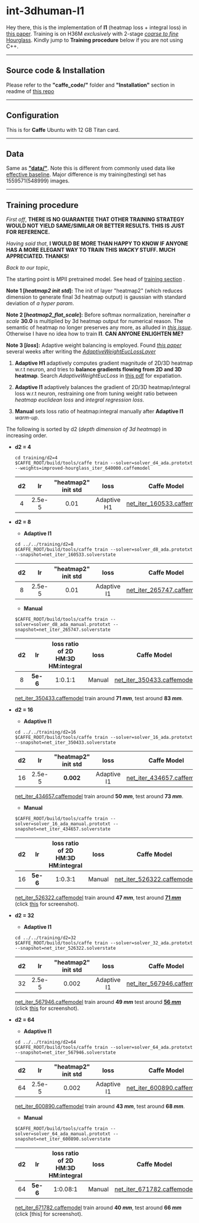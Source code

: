 # int-3dhuman-I1
Hey there, this is the implementation of **I1** (heatmap loss + integral loss) in [this paper](https://arxiv.org/pdf/1711.08229.pdf). Training is on H36M *exclusively* with 2-stage [*coarse to fine*](https://arxiv.org/pdf/1611.07828.pdf) [Hourglass](https://arxiv.org/pdf/1603.06937.pdf). Kindly jump to **Training procedure** below if you are not using C++.

----
## Source code & Installation
Please refer to the **"caffe_code/"** folder and **"Installation"** section in readme of [this repo](https://github.com/strawberryfg/c2f-3dhm-human-caffe)

----
## Configuration
This is for **Caffe** Ubuntu with 12 GB Titan card.

----
## Data
Same as [**"data/"**](https://github.com/strawberryfg/c2f-3dhm-human-caffe/tree/master/data). Note this is different from commonly used data like [effective baseline](https://github.com/una-dinosauria/3d-pose-baseline). Major difference is my training(testing) set has 1559571(548999) images. 	

---
## Training procedure
*First off*, **THERE IS NO GUARANTEE THAT OTHER TRAINING STRATEGY WOULD NOT YIELD SAME/SIMILAR OR BETTER RESULTS. THIS IS JUST FOR REFERENCE.**

*Having said that*, **I WOULD BE MORE THAN HAPPY TO KNOW IF ANYONE HAS A MORE ELEGANT WAY TO TRAIN THIS *WACKY* STUFF. MUCH APPRECIATED. THANKS!** 

*Back to our topic*,

The starting point is MPII pretrained model. See head of [training section](https://github.com/strawberryfg/c2f-3dhm-human-caffe) .

**Note 1 [*heatmap2 init std*]:** The init of layer "heatmap2" (which reduces dimension to generate final 3d heatmap output) is gaussian with standard deviation of *a hyper param*.

**Note 2 [*heatmap2_flat_scale*]:** Before softmax normalization, hereinafter *a scale* **30.0** is multiplied by 3d heatmap output for numerical reason. The semantic of heatmap no longer preserves any more, as alluded in [*this issue*](https://github.com/JimmySuen/integral-human-pose/issues/8).
Otherwise I have no idea how to train **I1**. **CAN ANYONE ENLIGHTEN ME?**

**Note 3 [*loss*]:** Adaptive weight balancing is employed. Found [*this paper*](https://arxiv.org/pdf/1707.04822.pdf) several weeks after writing the [*AdaptiveWeightEucLossLayer*](https://github.com/strawberryfg/c2f-3dhm-human-caffe/blob/master/caffe_code/src/caffe/layers/Operations/adaptive_weight_euc_loss_layer.cpp)

1. **Adaptive H1** adaptively computes gradient magnitude of 2D/3D heatmap w.r.t neuron, and tries to **balance gradients flowing from 2D and 3D heatmap**. Search *AdaptiveWeightEucLoss* in [this pdf](https://github.com/strawberryfg/c2f-3dhm-human-caffe/blob/master/caffe_code/code.pdf) for expatiation.

2. **Adaptive I1** adaptively balances the gradient of 2D/3D heatmap/integral loss w.r.t neuron, restraining one from tuning weight ratio between *heatmap euclidean loss* and *integral regression loss*.

3. **Manual** sets loss ratio of heatmap:integral manually after **Adaptive I1** *warm-up*.

The following is sorted by d2 (*depth dimension of 3d heatmap*) in increasing order.

  
- **d2 = 4**
  ```
  cd training/d2=4
  $CAFFE_ROOT/build/tools/caffe train --solver=solver_d4_ada.prototxt --weights=improved-hourglass_iter_640000.caffemodel
  ```
  | d2 | lr   |  "heatmap2" init std  | loss | Caffe Model  | Solver State |
  |:-:|:-:|:-:|:-:|:-:|:-:|
  | 4     | 2.5e-5 | 0.01   | Adaptive H1 | [net_iter_160533.caffemodel](https://drive.google.com/open?id=1LLTM2Ak4AHbdiZQZrsGhyXucDQOO313k) | [net_iter_160533.solverstate](https://drive.google.com/open?id=1Pyfocolp4gGg58ls-o6y30x9wX5Fembx) |
  
- **d2 = 8**
  - **Adaptive I1**
  ```
  cd ../../training/d2=8
  $CAFFE_ROOT/build/tools/caffe train --solver=solver_d8_ada.prototxt --snapshot=net_iter_160533.solverstate
  ```
  
  | d2 | lr   |  "heatmap2" init std  | loss | Caffe Model  | Solver State |
  |:-:|:-:|:-:|:-:|:-:|:-:|
  | 8     | 2.5e-5 | 0.01   | Adaptive I1 | [net_iter_265747.caffemodel](https://drive.google.com/open?id=1kTNmfoXtIVAmYJXRAGtzRBK6MFB-EPg9) | [net_iter_265747.solverstate](https://drive.google.com/open?id=1koqQ8SrOclTbEcNXQeCaqsc7gv79rl8d)|
  
  - **Manual**
  ```
  $CAFFE_ROOT/build/tools/caffe train --solver=solver_d8_ada_manual.prototxt --snapshot=net_iter_265747.solverstate
  ```
  | d2 | lr   |  loss ratio of 2D HM:3D HM:integral   | loss | Caffe Model  | Solver State |
  |:-:|:-:|:-:|:-:|:-:|:-:|
  | 8     | **5e-6** | 1:0.1:1   | Manual | [net_iter_350433.caffemodel](https://drive.google.com/open?id=1WQTbk1gCHOqK1FsnTVw9I7k687QqQr7A)| [net_iter_350433.solverstate](https://drive.google.com/open?id=1YpPs6Fx08KGbzpLUbopOQ3puho5im33M)|
  
  [net_iter_350433.caffemodel](https://drive.google.com/open?id=1WQTbk1gCHOqK1FsnTVw9I7k687QqQr7A) train around **71 *mm***, test around **83 *mm***.
- **d2 = 16**
  - **Adaptive I1**
  ```
  cd ../../training/d2=16
  $CAFFE_ROOT/build/tools/caffe train --solver=solver_16_ada.prototxt --snapshot=net_iter_350433.solverstate
  ```
  | d2 | lr   |  "heatmap2" init std   | loss | Caffe Model  | Solver State |
  |:-:|:-:|:-:|:-:|:-:|:-:|
  | 16     | 2.5e-5 | **0.002**   | Adaptive I1 | [net_iter_434657.caffemodel](https://drive.google.com/open?id=1qBbSrbkzlK9neE7DmaZDVwFkprr0u3p7)| [net_iter_434657.solverstate](https://drive.google.com/open?id=1JwHjhVwt3ivumKunTagSqkHx5pJb0LoO)|
  
  [net_iter_434657.caffemodel](https://drive.google.com/open?id=1qBbSrbkzlK9neE7DmaZDVwFkprr0u3p7) train around **50 *mm***, test around **73 *mm***.
  
  - **Manual** 
  ```
  $CAFFE_ROOT/build/tools/caffe train --solver=solver_16_ada_manual.prototxt --snapshot=net_iter_434657.solverstate
  ```
  | d2 | lr   |  loss ratio of 2D HM:3D HM:integral   | loss | Caffe Model  | Solver State |
  |:-:|:-:|:-:|:-:|:-:|:-:|
  | 16     | **5e-6** | 1:0.3:1   | Manual | [net_iter_526322.caffemodel](https://drive.google.com/open?id=1RoIHw9KGQglohC7wGPSOAkwwB-veWjY1) | [net_iter_526322.solverstate](https://drive.google.com/open?id=1MkLjLGUmELZ8nFywI2R7PnHoF8cYkfL2)|
 
  [net_iter_526322.caffemodel](https://drive.google.com/open?id=1RoIHw9KGQglohC7wGPSOAkwwB-veWjY1) train around **47 *mm***, test around [**71 *mm***](https://github.com/strawberryfg/int-3dhuman-I1/blob/master/figs/test_d16_full.png) (click [this](https://github.com/strawberryfg/int-3dhuman-I1/blob/master/figs/test_d16_full.png) for screenshot).
  
- **d2 = 32**
  - **Adaptive I1** 
  ```
  cd ../../training/d2=32
  $CAFFE_ROOT/build/tools/caffe train --solver=solver_32_ada.prototxt --snapshot=net_iter_526322.solverstate
  ```
  | d2 | lr   |  "heatmap2" init std   | loss | Caffe Model  | Solver State |
  |:-:|:-:|:-:|:-:|:-:|:-:|
  | 32     | 2.5e-5 | 0.002   | Adaptive I1 | [net_iter_567946.caffemodel](https://drive.google.com/open?id=1M4yQT-C4cu2MmylRKewP1ussQ_AKGw-n) | [net_iter_567946.solverstate](https://drive.google.com/open?id=1AFXPO7SondbiUYbbJZ5cBBu10vuJIQuS) |
  
  [net_iter_567946.caffemodel](https://drive.google.com/open?id=1M4yQT-C4cu2MmylRKewP1ussQ_AKGw-n) train around **49 *mm*** test around [**56 *mm***](https://github.com/strawberryfg/int-3dhuman-I1/blob/master/figs/test_d32_full.png) (click [this](https://github.com/strawberryfg/int-3dhuman-I1/blob/master/figs/test_d32_full.png) for screenshot).

- **d2 = 64**
  - **Adaptive I1**
  ```
  cd ../../training/d2=64
  $CAFFE_ROOT/build/tools/caffe train --solver=solver_64_ada.prototxt --snapshot=net_iter_567946.solverstate
  ```
  | d2 | lr   |  "heatmap2" init std   | loss | Caffe Model  | Solver State |
  |:-:|:-:|:-:|:-:|:-:|:-:|
  | 64     | 2.5e-5 | 0.002   | Adaptive I1 | [net_iter_600890.caffemodel](https://drive.google.com/open?id=185DC6Md-hv3Tibb842BuecnUjOz-cgV9) | [net_iter_600890.solverstate](https://drive.google.com/open?id=1MS-B4i6bCEqRIvCNhU9atAX4kGwvWPV1) |
  
  [net_iter_600890.caffemodel](https://drive.google.com/open?id=185DC6Md-hv3Tibb842BuecnUjOz-cgV9) train around **43 *mm***, test around **68 *mm***.
  
  - **Manual** 
  ```
  $CAFFE_ROOT/build/tools/caffe train --solver=solver_64_ada_manual.prototxt --snapshot=net_iter_600890.solverstate
  ```
  
  | d2 | lr   |  loss ratio of 2D HM:3D HM:integral   | loss | Caffe Model  | Solver State |
  |:-:|:-:|:-:|:-:|:-:|:-:|
  | 64     | **5e-6** | 1:0.08:1   | Manual | [net_iter_671782.caffemodel](https://drive.google.com/open?id=1tCDiVq2Uzv9eQePTalNB0xMqwWyynkQU) | [net_iter_671782.solverstate](https://drive.google.com/open?id=1EamXyx6zRt-PiC6UB1pjsKVYXAa8xjX5) |
 
  [net_iter_671782.caffemodel](https://drive.google.com/open?id=1tCDiVq2Uzv9eQePTalNB0xMqwWyynkQU) train around **40 *mm***, test around **66 *mm*** (click [this] for screenshot).
